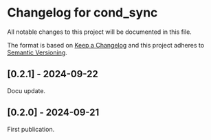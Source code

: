 # Changelog for cond_sync

All notable changes to this project will be documented in this file.

The format is based on [Keep a Changelog](http://keepachangelog.com/en/1.0.0/) and this
project adheres to [Semantic Versioning](https://semver.org/spec/v2.0.0.html).

## [0.2.1] - 2024-09-22

Docu update.

## [0.2.0] - 2024-09-21

First publication.
